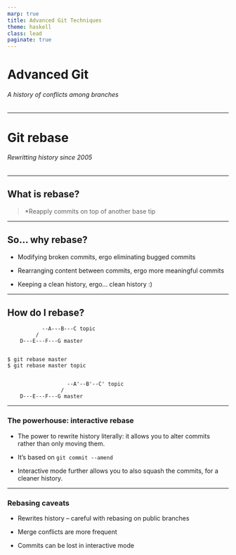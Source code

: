 ```yaml
---
marp: true
title: Advanced Git Techniques
theme: haskell
class: lead
paginate: true
---
```


# Advanced **Git**
###### A history of conflicts among branches

---

# Git **rebase**

###### *Rewritting history since 2005*

---

## **What** is rebase?

> *Reapply commits on top of another base tip 

---

## So... **why** rebase?

- Modifying broken commits, ergo eliminating bugged commits

- Rearranging content between commits, ergo more meaningful commits

- Keeping a clean history, ergo... clean history :)

---

## **How** do I rebase?

```
           --A---B---C topic
         /
    D---E---F---G master


$ git rebase master
$ git rebase master topic


                   --A'--B'--C' topic
                 /
    D---E---F---G master
```

---

### The powerhouse: **interactive** rebase

- The power to rewrite history literally: it allows you to alter commits rather than only moving them.

- It’s based on `git commit --amend`

- Interactive mode further allows you to also squash the commits, for a cleaner history.

---

### Rebasing **caveats**

- Rewrites history – careful with rebasing on public branches

- Merge conflicts are more frequent

- Commits can be lost in interactive mode
